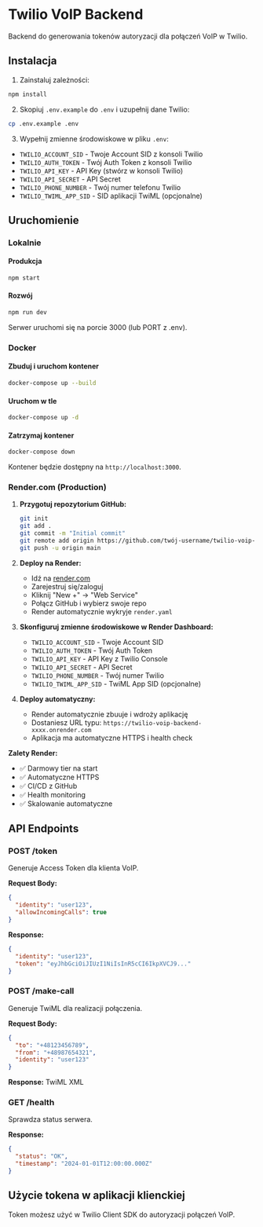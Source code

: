 # Twilio VoIP Backend

Backend do generowania tokenów autoryzacji dla połączeń VoIP w Twilio.

## Instalacja

1. Zainstaluj zależności:
```bash
npm install
```

2. Skopiuj `.env.example` do `.env` i uzupełnij dane Twilio:
```bash
cp .env.example .env
```

3. Wypełnij zmienne środowiskowe w pliku `.env`:
- `TWILIO_ACCOUNT_SID` - Twoje Account SID z konsoli Twilio
- `TWILIO_AUTH_TOKEN` - Twój Auth Token z konsoli Twilio  
- `TWILIO_API_KEY` - API Key (stwórz w konsoli Twilio)
- `TWILIO_API_SECRET` - API Secret
- `TWILIO_PHONE_NUMBER` - Twój numer telefonu Twilio
- `TWILIO_TWIML_APP_SID` - SID aplikacji TwiML (opcjonalne)

## Uruchomienie

### Lokalnie

#### Produkcja
```bash
npm start
```

#### Rozwój
```bash
npm run dev
```

Serwer uruchomi się na porcie 3000 (lub PORT z .env).

### Docker

#### Zbuduj i uruchom kontener
```bash
docker-compose up --build
```

#### Uruchom w tle
```bash
docker-compose up -d
```

#### Zatrzymaj kontener
```bash
docker-compose down
```

Kontener będzie dostępny na `http://localhost:3000`.

### Render.com (Production)

1. **Przygotuj repozytorium GitHub:**
   ```bash
   git init
   git add .
   git commit -m "Initial commit"
   git remote add origin https://github.com/twój-username/twilio-voip-backend
   git push -u origin main
   ```

2. **Deploy na Render:**
   - Idź na [render.com](https://render.com)
   - Zarejestruj się/zaloguj
   - Kliknij "New +" → "Web Service"
   - Połącz GitHub i wybierz swoje repo
   - Render automatycznie wykryje `render.yaml`

3. **Skonfiguruj zmienne środowiskowe w Render Dashboard:**
   - `TWILIO_ACCOUNT_SID` - Twoje Account SID
   - `TWILIO_AUTH_TOKEN` - Twój Auth Token
   - `TWILIO_API_KEY` - API Key z Twilio Console
   - `TWILIO_API_SECRET` - API Secret
   - `TWILIO_PHONE_NUMBER` - Twój numer Twilio
   - `TWILIO_TWIML_APP_SID` - TwiML App SID (opcjonalne)

4. **Deploy automatyczny:**
   - Render automatycznie zbuuje i wdroży aplikację
   - Dostaniesz URL typu: `https://twilio-voip-backend-xxxx.onrender.com`
   - Aplikacja ma automatyczne HTTPS i health check

**Zalety Render:**
- ✅ Darmowy tier na start
- ✅ Automatyczne HTTPS
- ✅ CI/CD z GitHub
- ✅ Health monitoring
- ✅ Skalowanie automatyczne

## API Endpoints

### POST /token
Generuje Access Token dla klienta VoIP.

**Request Body:**
```json
{
  "identity": "user123",
  "allowIncomingCalls": true
}
```

**Response:**
```json
{
  "identity": "user123",
  "token": "eyJhbGciOiJIUzI1NiIsInR5cCI6IkpXVCJ9..."
}
```

### POST /make-call
Generuje TwiML dla realizacji połączenia.

**Request Body:**
```json
{
  "to": "+48123456789",
  "from": "+48987654321",
  "identity": "user123"
}
```

**Response:** TwiML XML

### GET /health
Sprawdza status serwera.

**Response:**
```json
{
  "status": "OK",
  "timestamp": "2024-01-01T12:00:00.000Z"
}
```

## Użycie tokena w aplikacji klienckiej

Token możesz użyć w Twilio Client SDK do autoryzacji połączeń VoIP.